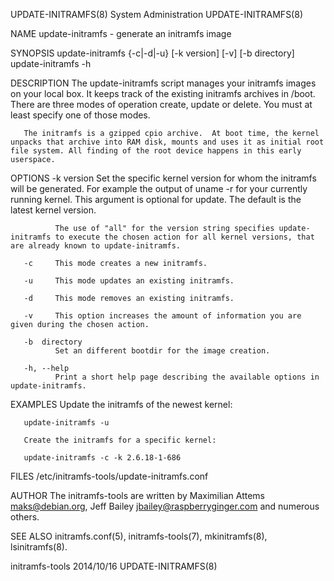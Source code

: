 UPDATE-INITRAMFS(8)                                                                                                                              System Administration                                                                                                                              UPDATE-INITRAMFS(8)

NAME
       update-initramfs - generate an initramfs image

SYNOPSIS
       update-initramfs {-c|-d|-u} [-k version] [-v] [-b directory]
       update-initramfs -h

DESCRIPTION
       The update-initramfs script manages your initramfs images on your local box.  It keeps track of the existing initramfs archives in /boot.  There are three modes of operation create, update or delete.  You must at least specify one of those modes.

       The initramfs is a gzipped cpio archive.  At boot time, the kernel unpacks that archive into RAM disk, mounts and uses it as initial root file system. All finding of the root device happens in this early userspace.

OPTIONS
       -k  version
              Set the specific kernel version for whom the initramfs will be generated.  For example the output of uname -r for your currently running kernel.  This argument is optional for update. The default is the latest kernel version.

              The use of "all" for the version string specifies update-initramfs to execute the chosen action for all kernel versions, that are already known to update-initramfs.

       -c     This mode creates a new initramfs.

       -u     This mode updates an existing initramfs.

       -d     This mode removes an existing initramfs.

       -v     This option increases the amount of information you are given during the chosen action.

       -b  directory
              Set an different bootdir for the image creation.

       -h, --help
              Print a short help page describing the available options in update-initramfs.

EXAMPLES
       Update the initramfs of the newest kernel:

       update-initramfs -u

       Create the initramfs for a specific kernel:

       update-initramfs -c -k 2.6.18-1-686

FILES
       /etc/initramfs-tools/update-initramfs.conf

AUTHOR
       The initramfs-tools are written by Maximilian Attems <maks@debian.org>, Jeff Bailey <jbailey@raspberryginger.com> and numerous others.

SEE ALSO
        initramfs.conf(5), initramfs-tools(7), mkinitramfs(8), lsinitramfs(8).

initramfs-tools                                                                                                                                        2014/10/16                                                                                                                                   UPDATE-INITRAMFS(8)
